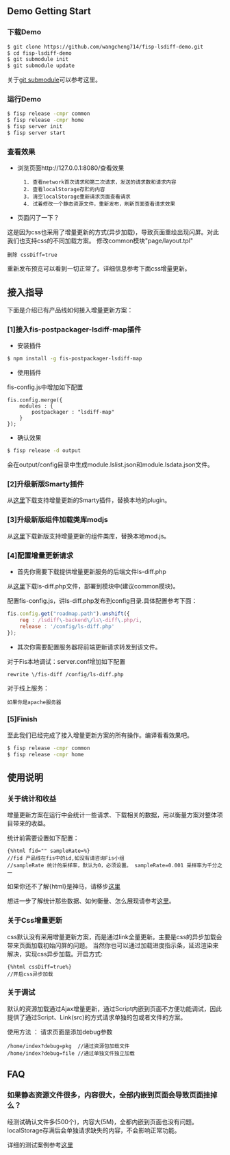 
## Demo Getting Start

### 下载Demo

```sh
$ git clone https://github.com/wangcheng714/fisp-lsdiff-demo.git
$ cd fisp-lsdiff-demo
$ git submodule init
$ git submodule update
```

关于[git submodule](http://git-scm.com/docs/git-submodule)可以参考这里。

### 运行Demo

```sh
$ fisp release -cmpr common
$ fisp release -cmpr home
$ fisp server init
$ fisp server start
```

### 查看效果

* 浏览页面http://127.0.0.1:8080/查看效果

        1. 查看network首次请求和第二次请求，发送的请求数和请求内容
        2. 查看localStorage存贮的内容
        3. 清空localStorage重新请求页面查看请求
        4. 试着修改一个静态资源文件，重新发布，刷新页面查看请求效果

* 页面闪了一下？

这是因为css也采用了增量更新的方式(异步加载)，导致页面重绘出现闪屏。对此我们也支持css的不同加载方案。
修改common模块"page/layout.tpl"

    删除 cssDiff=true

重新发布预览可以看到一切正常了。详细信息参考下面css增量更新。

## 接入指导

下面是介绍已有产品线如何接入增量更新方案：

### [1]接入fis-postpackager-lsdiff-map插件

* 安装插件

```sh
$ npm install -g fis-postpackager-lsdiff-map
```

* 使用插件

fis-config.js中增加如下配置

	fis.config.merge({
		modules : {
			postpackager : "lsdiff-map"
		}
	});

* 确认效果

```sh
$ fisp release -d output
```

会在output/config目录中生成module.lslist.json和module.lsdata.json文件。

### [2]升级新版Smarty插件

从[这里](https://github.com/wangcheng714/fis-plus-lsidff-plugin)下载支持增量更新的Smarty插件，替换本地的plugin。

### [3]升级新版组件加载类库modjs

从[这里](https://github.com/2betop/mod/mod-ls.js)下载新版支持增量更新的组件类库，替换本地mod.js。

### [4]配置增量更新请求

* 首先你需要下载提供增量更新服务的后端文件ls-diff.php

从[这里](https://github.com/wangcheng714/fis-localstorage-php-backend)下载ls-diff.php文件，部署到模块中(建议common模块)。

配置fis-config.js，讲ls-diff.php发布到config目录.具体配置参考下面：

```javascript
fis.config.get("roadmap.path").unshift({
    reg : /lsdiff\-backend\/ls\-diff\.php/i,
    release : '/config/ls-diff.php'
});
```

* 其次你需要配置服务器将前端更新请求转发到该文件。

对于Fis本地调试：server.conf增加如下配置

	rewrite \/fis-diff /config/ls-diff.php

对于线上服务：

	如果你是apache服务器

### [5]Finish

至此我们已经完成了接入增量更新方案的所有操作。编译看看效果吧。

```sh
$ fisp release -cmpr common
$ fisp release -cmpr home
```


## 使用说明

### 关于统计和收益

增量更新方案在运行中会统计一些请求、下载相关的数据，用以衡量方案对整体项目带来的收益。

统计前需要设置如下配置：

    {%html fid="" sampleRate=%}
    //fid 产品线在fis中的id,如没有请咨询Fis小组
    //sampleRate 统计的采样率，默认为0，必须设置。 sampleRate=0.001 采样率为千分之一

如果你还不了解{html}是神马，请移步[这里](http://oak.baidu.com/docs/fis-plus/user/smarty-plugin.html#html)

想进一步了解统计那些数据、如何衡量、怎么展现请参考[这里](http://fe.baidu.com/doc/oak/docs/framework/localStorage-diff.text#统计与收益)。

### 关于Css增量更新

css默认没有采用增量更新方案，而是通过link全量更新。主要是css的异步加载会带来页面加载初始闪屏的问题。
当然你也可以通过加载进度指示条，延迟渲染来解决，实现css异步加载。开启方式:

    {%html cssDiff=true%}
    //开启css异步加载

### 关于调试

默认的资源加载通过Ajax增量更新，通过Script内嵌到页面不方便功能调试，因此提供了通过Script、Link(src)的方式请求单独的包或者文件的方案。

使用方法 ： 请求页面是添加debug参数

    /home/index?debug=pkg  //通过资源包加载文件
    /home/index?debug=file //通过单独文件独立加载


## FAQ

### 如果静态资源文件很多，内容很大，全部内嵌到页面会导致页面挂掉么？

经测试确认文件多(500个)，内容大(5M)，全都内嵌到页面也没有问题。localStorage存满后会单独请求缺失的内容，不会影响正常功能。

详细的测试案例参考[这里](./tools/readme.md)